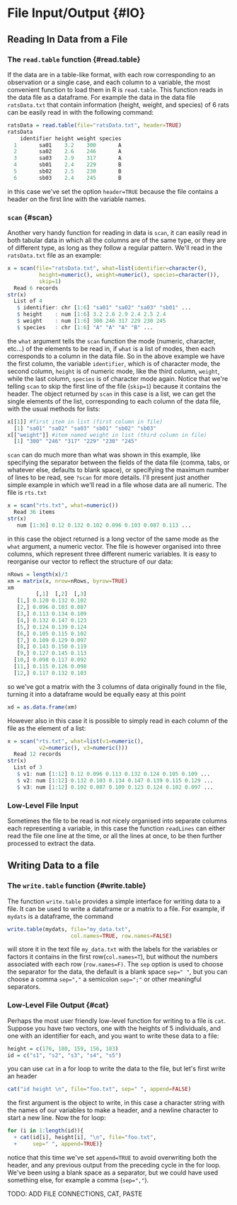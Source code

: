 # File Input/Output {#IO}



## Reading In Data from a File

### The `read.table` function {#read.table}

If the data are in a table-like format, with each row corresponding to an observation or a single case, and each column to a variable, the most convenient function to load them in R is `read.table`. This function reads in the data file as a dataframe. For example the data in the data file `ratsData.txt` that contain information (height, weight, and species) of 6 rats can be easily read in with the following command:

```r
ratsData = read.table(file="ratsData.txt", header=TRUE)
ratsData
    identifier height weight species
  1       sa01    3.2    300       A
  2       sa02    2.6    246       A
  3       sa03    2.9    317       A
  4       sb01    2.4    229       B
  5       sb02    2.5    230       B
  6       sb03    2.4    245       B
```
in this case we've set the option `header=TRUE` because the file contains a header on the first line with the variable names.


### `scan` {#scan}

Another very handy function for reading in data is `scan`, it can easily read in both tabular data in which all the columns are of the same type, or they are of different type, as long as they follow a regular pattern. We'll read in the `ratsData.txt` file as an example:

```r
x = scan(file="ratsData.txt", what=list(identifier=character(),
          height=numeric(), weight=numeric(), species=character()),
          skip=1)
  Read 6 records
str(x)
  List of 4
   $ identifier: chr [1:6] "sa01" "sa02" "sa03" "sb01" ...
   $ height    : num [1:6] 3.2 2.6 2.9 2.4 2.5 2.4
   $ weight    : num [1:6] 300 246 317 229 230 245
   $ species   : chr [1:6] "A" "A" "A" "B" ...
```
the `what` argument tells the `scan` function the mode (numeric, character, etc...) of the elements to be read in, if `what` is a list of modes, then each corresponds to a column in the data file. So in the above example we have the first column, the variable `identifier`, which is of character mode, the second column, `height` is of numeric mode, like the third column, `weight`, while the last column, `species` is of character mode again. Notice that we're telling `scan` to skip the first line of the file (`skip=1`) because it contains the header. The object returned by `scan` in this case is a list, we can get the single elements of the list, corresponding to each column of the data file, with the usual methods for lists:

```r
x[[1]] #first item in list (first column in file)
  [1] "sa01" "sa02" "sa03" "sb01" "sb02" "sb03"
x[["weight"]] #item named weight in list (third column in file)
  [1] "300" "246" "317" "229" "230" "245"
```
`scan` can do much more than what was shown in this example, like specifying the separator between the fields of the data file (comma, tabs, or whatever else, defaults to blank space), or specifying the maximum number of lines to be read, see `?scan` for more details. I'll present just another simple example in which we'll read in a file whose data are all numeric. The file is `rts.txt`

```r
x = scan("rts.txt", what=numeric())
  Read 36 items
str(x)
   num [1:36] 0.12 0.132 0.102 0.096 0.103 0.087 0.113 ...
```
in this case the object returned is a long vector of the same mode as the `what` argument, a numeric vector. The file is however organised into three columns, which represent three different numeric variables. It is easy to reorganise our vector to reflect the structure of our data:

```r
nRows = length(x)/3
xm = matrix(x, nrow=nRows, byrow=TRUE)
xm
         [,1]  [,2]  [,3]
   [1,] 0.120 0.132 0.102
   [2,] 0.096 0.103 0.087
   [3,] 0.113 0.134 0.109
   [4,] 0.132 0.147 0.123
   [5,] 0.124 0.139 0.124
   [6,] 0.105 0.115 0.102
   [7,] 0.109 0.129 0.097
   [8,] 0.143 0.150 0.119
   [9,] 0.127 0.145 0.113
  [10,] 0.098 0.117 0.092
  [11,] 0.115 0.126 0.098
  [12,] 0.117 0.132 0.103
```
so we've got a matrix with the 3 columns of data originally found in the file, turning it into a dataframe would be equally easy at this point

```r
xd = as.data.frame(xm)
```
However also in this case it is possible to simply read in each column of the file as the element of a list:

```r
x = scan("rts.txt", what=list(v1=numeric(),
          v2=numeric(), v3=numeric()))
  Read 12 records
str(x)
  List of 3
   $ v1: num [1:12] 0.12 0.096 0.113 0.132 0.124 0.105 0.109 ...
   $ v2: num [1:12] 0.132 0.103 0.134 0.147 0.139 0.115 0.129 ...
   $ v3: num [1:12] 0.102 0.087 0.109 0.123 0.124 0.102 0.097 ...
```

### Low-Level File Input

Sometimes the file to be read is not nicely organised into separate columns each representing a variable, in this case the function `readLines` can either read the file one line at the time, or all the lines at once, to be then further processed to extract the data.

## Writing Data to a file

### The `write.table` function {#write.table}

The function `write.table` provides a simple interface for writing data to a file. It can be used to write a dataframe or a matrix to a file. For example, if `mydats` is a dataframe, the command

```r
write.table(mydats, file="my_data.txt",
                    col.names=TRUE, row.names=FALSE)
```
will store it in the text file `my_data.txt` with the labels for the variables or factors it contains in the first row(`col.names=T`), but without the numbers associated with each row (`row.names=F)`. The `sep` option is used to choose the separator for the data, the default is a blank space `sep=" "`, but you can choose a comma `sep=","` a semicolon `sep=";"` or other meaningful separators.

### Low-Level File Output {#cat}

 Perhaps the most user friendly low-level function for writing to a file is `cat`. Suppose you have two vectors, one with the heights of 5 individuals, and one with an identifier for each, and you want to write these data to a file:

```r
height = c(176, 180, 159, 156, 183)
id = c("s1", "s2", "s3", "s4", "s5")
```
you can use `cat` in a for loop to write the data to the file, but let's first write an header

```r
cat("id height \n", file="foo.txt", sep=" ", append=FALSE)
```
the first argument is the object to write, in this case a character string with the names of our variables to make a header, and a newline character to start a new line. Now the for loop:

```r
for (i in 1:length(id)){
  + cat(id[i], height[i], "\n", file="foo.txt",
  +     sep=" ", append=TRUE)}
```
notice that this time we've set `append=TRUE` to avoid overwriting both the header, and any previous output from the preceding cycle in the for loop. We've been using a blank space as a separator, but we could have used something else, for example a comma (`sep=","`).



TODO: ADD FILE CONNECTIONS, CAT, PASTE



